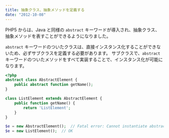 ```yaml
---
title: 抽象クラス、抽象メソッドを定義する
date: "2012-10-08"
---
```


PHP5 からは、Java と同様の `abstract` キーワードが導入され、抽象クラス、抽象メソッドを表すことができるようになりました。

`abstract` キーワードのついたクラスは、直接インスタンス化することができないため、必ずサブクラスを定義する必要があります。
サブクラスで、`abstract` キーワードのついたメソッドをすべて実装することで、インスタンス化が可能になります。

~~~ php
<?php
abstract class AbstractElement {
    public abstract function getName();
}

class ListElement extends AbstractElement {
    public function getName() {
        return 'ListElement';
    }
}

$e = new AbstractElement();  // Fatal error: Cannot instantiate abstract class
$e = new ListElement();  // OK
~~~

